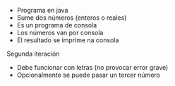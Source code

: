 - Programa en java
- Sume dos números (enteros o reales)
- Es un programa de consola
- Los números van por consola
- El resultado se imprime na consola

Segunda iteración
- Debe funcionar con letras (no provocar error grave)
- Opcionalmente se puede pasar un tercer número
